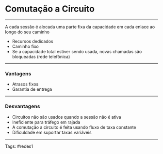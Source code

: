 # Comutação a Circuito

---

A cada sessão é alocada uma parte fixa da capacidade em cada enlace ao longo do seu caminho

- Recursos dedicados
- Caminho fixo
- Se a capacidade total estiver sendo usada, novas chamadas são bloqueadas (rede telefônica)

---

### Vantagens

- Atrasos fixos
- Garantia de entrega

---

### Desvantagens

- Circuitos não são usados quando a sessão não é ativa
- Ineficiente para tráfego em rajada
- A comutação a circuito é feita usando fluxo de taxa constante
- Dificuldade em suportar taxas variáveis

---

Tags: #redes1 